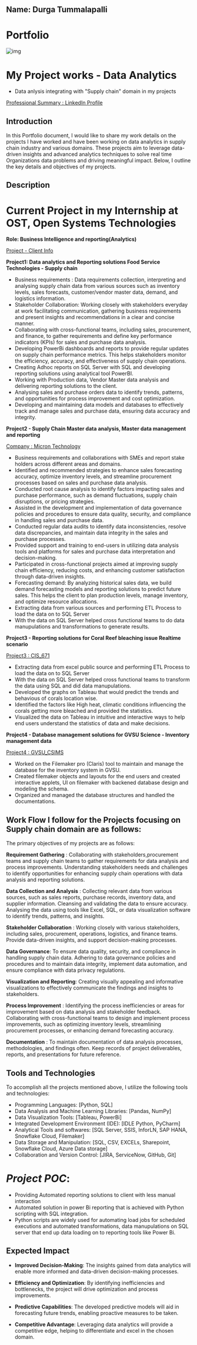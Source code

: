 ## Name: Durga Tummalapalli
# Portfolio

![img](https://www.hostinger.com/tutorials/wp-content/uploads/sites/2/2021/08/how-to-make-an-online-portfolio.webp)

# My Project works - Data Analytics

- Data anlysis integrating with "Supply chain" domain in my projects

[Professional Summary : LinkedIn Profile](https://www.linkedin.com/in/durga-saranya-t-886a47146/)

## Introduction

In this Portfolio document, I would like to share my work details on the projects I have worked and have been working on data analytics in supply chain industry and various domains. These projects aim to leverage data-driven insights and advanced analytics techniques to solve real time Organizations data problems and driving meaningful impact. Below, I outline the key details and objectives of my projects.

## Description

# Current Project in my Internship at OST, Open Systems Technologies
**Role: Business Intelligence and reporting(Analytics)**

[Project - Client Info ](https://marmonfoodservice.com/our-story/)

**Project1: Data analytics and Reporting solutions Food Service Technologies - Supply chain**

- Business requirements : Data requirements collection, interpreting and analysing supply chain data from various sources such as inventory levels, sales forecasts, customer/vendor master data, demand, and logistics information.
- Stakeholder Collaboration: Working closely with stakeholders everyday at work facilitating communication, gathering business requirements and present insights and recommendations in a clear and concise manner.
- Collaborating with cross-functional teams, including sales, procurement, and finance, to gather requirements and define key performance indicators (KPIs) for sales and purchase data analysis.
- Developing PowerBi dashboards and reports to provide regular updates on supply chain performance metrics. This helps stakeholders monitor the efficiency, accuracy, and effectiveness of supply chain operations.
- Creating Adhoc reports on SQL Server with SQL and developing reporting solutions using analytical tool PowerBI.
- Working with Production data, Vendor Master data analysis and delivering reporting solutions to the client.
- Analysing sales and purchase orders data to identify trends, patterns, and opportunities for process improvement and cost optimization.
- Developing and maintaining data models and databases to effectively track and manage sales and purchase data, ensuring data accuracy and integrity.


**Project2 - Supply Chain Master data analysis, Master data management and reporting**

[Company : Micron Technology](https://www.micron.com/about/our-commitment/sourcing-responsibly/supply-chain)

- Business requirements and collaborations with SMEs and report stake holders across different areas and domains.
- Identified and recommended strategies to enhance sales forecasting accuracy, optimize inventory levels, and streamline procurement processes based on sales and purchase data analysis.
- Conducted root cause analysis to identify factors impacting sales and purchase performance, such as demand fluctuations, supply chain disruptions, or pricing strategies.
- Assisted in the development and implementation of data governance policies and procedures to ensure data quality, security, and compliance in handling sales and purchase data.
- Conducted regular data audits to identify data inconsistencies, resolve data discrepancies, and maintain data integrity in the sales and purchase processes.
- Provided support and training to end-users in utilizing data analysis tools and platforms for sales and purchase data interpretation and decision-making.
- Participated in cross-functional projects aimed at improving supply chain efficiency, reducing costs, and enhancing customer satisfaction through data-driven insights.
- Forecasting demand: By analyzing historical sales data, we build demand forecasting models and reporting solutions to predict future sales. This helps the client to plan production levels, manage inventory, and optimize resource allocations.
- Extracting data from various sources and performing ETL Process to load the data on to SQL Server
- With the data on SQL Server helped cross functional teams to do data manupulations and transformations to generate results.


**Project3 - Reporting solutions for Coral Reef bleaching issue Realtime scenario**

[Project3 : CIS_671](https://coralreefwatch.noaa.gov/satellite/research/coral_bleaching_report.php)

- Extracting data from excel public source and performing ETL Process to load the data on to SQL Server
- With the data on SQL Server helped cross functional teams to transform the data using SQL and did data manupulations.
- Developed the graphs on Tableau that would predict the trends and behavious of corals location wise.
- Identified the factors like High heat, climatic conditions influencing the corals getting more bleached and provided the statistics.
- Visualized the data on Tableau in intuitive and interactive ways to help end users understand the statistics of data and make decisions.


**Project4 - Database management solutions for GVSU Science - Inventory management data**

[Project4 : GVSU_CSIMS](https://www.gvsu.edu/clas/labresource/chemical-and-supply-information-management-system-70-60.htm)

- Worked on the Filemaker pro (Claris) tool to maintain and manage the database for the inventory system in GVSU.
- Created filemaker objects and layouts for the end users and created interactive applets, UI on filemaker with backened database design and  modeling the schema.
- Organized and managed the database structures and handled the documentations.


## Work Flow I follow for the Projects focusing on Supply chain domain are as follows:

The primary objectives of my projects are as follows:

**Requirement Gathering** : Collaborating with stakeholders,procurement teams and supply chain teams to gather requirements for data analysis and process improvements. Understanding stakeholders needs and challenges to identify opportunities for enhancing supply chain operations with data analysis and reporting solutions.

**Data Collection and Analysis** : Collecting relevant data from various sources, such as sales reports, purchase records, inventory data, and supplier information. Cleansing and validating the data to ensure accuracy. Analysing the data using tools like Excel, SQL, or data visualization software to identify trends, patterns, and insights.

**Stakeholder Collaboration** : Working closely with various stakeholders, including sales, procurement, operations, logistics, and finance teams. Provide data-driven insights, and support decision-making processes.

**Data Governance**: To ensure data quality, security, and compliance in handling supply chain data. Adhering to data governance policies and procedures and to maintain data integrity, implement data automation, and ensure compliance with data privacy regulations.

**Visualization and Reporting**: Creating visually appealing and informative visualizations to effectively communicate the findings and insights to stakeholders.

**Process Improvement** : Identifying the process inefficiencies or areas for improvement based on data analysis and stakeholder feedback. Collaborating with cross-functional teams to design and implement process improvements, such as optimizing inventory levels, streamlining procurement processes, or enhancing demand forecasting accuracy.

**Documentation** : To maintain documentation of data analysis processes, methodologies, and findings often. Keep records of project deliverables, reports, and presentations for future reference.

## Tools and Technologies

To accomplish all the projects mentioned above, I utilize the following tools and technologies:

- Programming Languages: [Python, SQL]
- Data Analysis and Machine Learning Libraries: [Pandas, NumPy]
- Data Visualization Tools: [Tableau, PowerBi]
- Integrated Development Environment (IDE): [IDLE Python, PyCharm]
- Analytical Tools and softwares: [SQL Server, SSIS, InforLN, SAP HANA, Snowflake Cloud, Filemaker]
- Data Storage and Manipulation: [SQL, CSV, EXCELs, Sharepoint, Snowflake Cloud, Azure Data storage]
- Collaboration and Version Control: [JIRA, ServiceNow, GitHub, Git]


# ***Project POC***:

- Providing Automated reporting solutions to client with less manual interaction
- Automated solution in power Bi reporting that is achieved with Python scripting with SQL integration.
- Python scripts are widely used for automating load jobs for scheduled executions and automated transformations, data manupulations on SQL server that end up data loading on to reporting tools like Power Bi.


## Expected Impact

- **Improved Decision-Making**: The insights gained from data analytics will enable more informed and data-driven decision-making processes.

- **Efficiency and Optimization**: By identifying inefficiencies and bottlenecks, the project will drive optimization and process improvements.

- **Predictive Capabilities**: The developed predictive models will aid in forecasting future trends, enabling proactive measures to be taken.

- **Competitive Advantage**: Leveraging data analytics will provide a competitive edge, helping to differentiate and excel in the chosen domain.


